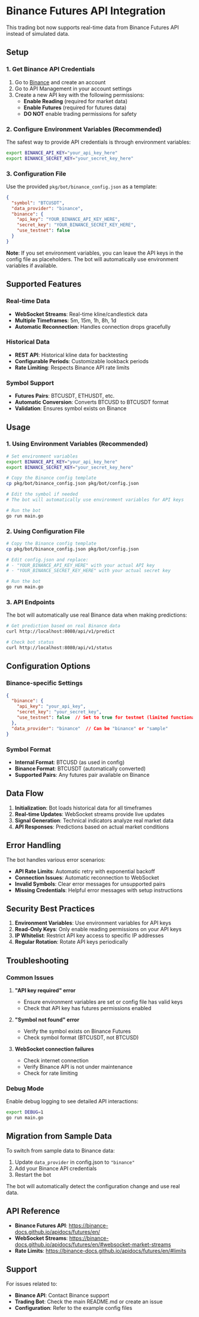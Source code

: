 # Binance Futures API Integration

This trading bot now supports real-time data from Binance Futures API instead of simulated data.

## Setup

### 1. Get Binance API Credentials

1. Go to [Binance](https://www.binance.com) and create an account
2. Go to API Management in your account settings
3. Create a new API key with the following permissions:
   - **Enable Reading** (required for market data)
   - **Enable Futures** (required for futures data)
   - **DO NOT** enable trading permissions for safety

### 2. Configure Environment Variables (Recommended)

The safest way to provide API credentials is through environment variables:

```bash
export BINANCE_API_KEY="your_api_key_here"
export BINANCE_SECRET_KEY="your_secret_key_here"
```

### 3. Configuration File

Use the provided `pkg/bot/binance_config.json` as a template:

```json
{
  "symbol": "BTCUSDT",
  "data_provider": "binance",
  "binance": {
    "api_key": "YOUR_BINANCE_API_KEY_HERE",
    "secret_key": "YOUR_BINANCE_SECRET_KEY_HERE",
    "use_testnet": false
  }
}
```

**Note**: If you set environment variables, you can leave the API keys in the config file as placeholders. The bot will automatically use environment variables if available.

## Supported Features

### Real-time Data
- **WebSocket Streams**: Real-time kline/candlestick data
- **Multiple Timeframes**: 5m, 15m, 1h, 8h, 1d
- **Automatic Reconnection**: Handles connection drops gracefully

### Historical Data
- **REST API**: Historical kline data for backtesting
- **Configurable Periods**: Customizable lookback periods
- **Rate Limiting**: Respects Binance API rate limits

### Symbol Support
- **Futures Pairs**: BTCUSDT, ETHUSDT, etc.
- **Automatic Conversion**: Converts BTCUSD to BTCUSDT format
- **Validation**: Ensures symbol exists on Binance

## Usage

### 1. Using Environment Variables (Recommended)

```bash
# Set environment variables
export BINANCE_API_KEY="your_api_key_here"
export BINANCE_SECRET_KEY="your_secret_key_here"

# Copy the Binance config template
cp pkg/bot/binance_config.json pkg/bot/config.json

# Edit the symbol if needed
# The bot will automatically use environment variables for API keys

# Run the bot
go run main.go
```

### 2. Using Configuration File

```bash
# Copy the Binance config template
cp pkg/bot/binance_config.json pkg/bot/config.json

# Edit config.json and replace:
# - "YOUR_BINANCE_API_KEY_HERE" with your actual API key
# - "YOUR_BINANCE_SECRET_KEY_HERE" with your actual secret key

# Run the bot
go run main.go
```

### 3. API Endpoints

The bot will automatically use real Binance data when making predictions:

```bash
# Get prediction based on real Binance data
curl http://localhost:8080/api/v1/predict

# Check bot status
curl http://localhost:8080/api/v1/status
```

## Configuration Options

### Binance-specific Settings

```json
{
  "binance": {
    "api_key": "your_api_key",
    "secret_key": "your_secret_key",
    "use_testnet": false  // Set to true for testnet (limited functionality)
  },
  "data_provider": "binance"  // Can be "binance" or "sample"
}
```

### Symbol Format

- **Internal Format**: BTCUSD (as used in config)
- **Binance Format**: BTCUSDT (automatically converted)
- **Supported Pairs**: Any futures pair available on Binance

## Data Flow

1. **Initialization**: Bot loads historical data for all timeframes
2. **Real-time Updates**: WebSocket streams provide live updates
3. **Signal Generation**: Technical indicators analyze real market data
4. **API Responses**: Predictions based on actual market conditions

## Error Handling

The bot handles various error scenarios:

- **API Rate Limits**: Automatic retry with exponential backoff
- **Connection Issues**: Automatic reconnection to WebSocket
- **Invalid Symbols**: Clear error messages for unsupported pairs
- **Missing Credentials**: Helpful error messages with setup instructions

## Security Best Practices

1. **Environment Variables**: Use environment variables for API keys
2. **Read-Only Keys**: Only enable reading permissions on your API keys
3. **IP Whitelist**: Restrict API key access to specific IP addresses
4. **Regular Rotation**: Rotate API keys periodically

## Troubleshooting

### Common Issues

1. **"API key required" error**
   - Ensure environment variables are set or config file has valid keys
   - Check that API key has futures permissions enabled

2. **"Symbol not found" error**
   - Verify the symbol exists on Binance Futures
   - Check symbol format (BTCUSDT, not BTCUSD)

3. **WebSocket connection failures**
   - Check internet connection
   - Verify Binance API is not under maintenance
   - Check for rate limiting

### Debug Mode

Enable debug logging to see detailed API interactions:

```bash
export DEBUG=1
go run main.go
```

## Migration from Sample Data

To switch from sample data to Binance data:

1. Update `data_provider` in config.json to `"binance"`
2. Add your Binance API credentials
3. Restart the bot

The bot will automatically detect the configuration change and use real data.

## API Reference

- **Binance Futures API**: https://binance-docs.github.io/apidocs/futures/en/
- **WebSocket Streams**: https://binance-docs.github.io/apidocs/futures/en/#websocket-market-streams
- **Rate Limits**: https://binance-docs.github.io/apidocs/futures/en/#limits

## Support

For issues related to:
- **Binance API**: Contact Binance support
- **Trading Bot**: Check the main README.md or create an issue
- **Configuration**: Refer to the example config files 
